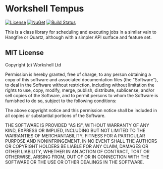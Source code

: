 # Workshell Tempus

[![License](https://img.shields.io/github/license/mashape/apistatus.svg)](https://github.com/Workshell/tempus/blob/master/license.txt)
[![NuGet](https://img.shields.io/nuget/v/Workshell.Tempus.svg)](https://www.nuget.org/packages/Workshell.Tempus/)
[![Build Status](https://dev.azure.com/Workshell-DevOps/tempus/_apis/build/status/Build%20Master?branchName=master)](https://dev.azure.com/Workshell-DevOps/tempus/_build/latest?definitionId=2&branchName=master)

This is a class library for scheduling and executing jobs in a similar vain to Hangfire or Quartz, although with a simpler API surface and feature set.


## MIT License

Copyright (c) Workshell Ltd

Permission is hereby granted, free of charge, to any person obtaining a copy
of this software and associated documentation files (the "Software"), to deal
in the Software without restriction, including without limitation the rights
to use, copy, modify, merge, publish, distribute, sublicense, and/or sell
copies of the Software, and to permit persons to whom the Software is
furnished to do so, subject to the following conditions:

The above copyright notice and this permission notice shall be included in all
copies or substantial portions of the Software.

THE SOFTWARE IS PROVIDED "AS IS", WITHOUT WARRANTY OF ANY KIND, EXPRESS OR
IMPLIED, INCLUDING BUT NOT LIMITED TO THE WARRANTIES OF MERCHANTABILITY,
FITNESS FOR A PARTICULAR PURPOSE AND NONINFRINGEMENT. IN NO EVENT SHALL THE
AUTHORS OR COPYRIGHT HOLDERS BE LIABLE FOR ANY CLAIM, DAMAGES OR OTHER
LIABILITY, WHETHER IN AN ACTION OF CONTRACT, TORT OR OTHERWISE, ARISING FROM,
OUT OF OR IN CONNECTION WITH THE SOFTWARE OR THE USE OR OTHER DEALINGS IN THE
SOFTWARE.